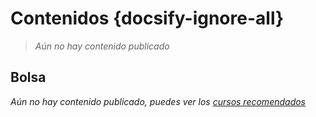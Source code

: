 # Contenidos {docsify-ignore-all}

> *Aún no hay contenido publicado*

## Bolsa
*Aún no hay contenido publicado, puedes ver los [cursos recomendados](/c/cursos.md)*
